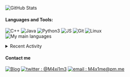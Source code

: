 ![GitHub Stats](https://github-readme-stats.vercel.app/api?username=M4xi1m3&hide_border=true&count_private=true&show_icons=true&theme=dark)

#### Languages and Tools:
![C++](https://img.shields.io/badge/-C++-000000?style=for-the-badge&logo=C%2B%2B&logoColor=blue)
![Java](https://img.shields.io/badge/-Java-000000?style=for-the-badge&logo=Java&logoColor=red)
![Python3](https://img.shields.io/badge/-Py3-000000?style=for-the-badge&logo=Python&logoColor=cyan)
![JS](https://img.shields.io/badge/-JS-000000?style=for-the-badge&logo=JavaScript&logoColor=yellow)
![Git](https://img.shields.io/badge/-Git-000000?style=for-the-badge&logo=Git&logoColor=red)
![Linux](https://img.shields.io/badge/-Linux-000000?style=for-the-badge&logo=Linux&logoColor=white)<br/>
![My main languages](https://github-readme-stats.vercel.app/api/top-langs/?username=M4xi1m3&hide_border=true&hide=stars&theme=dark&show_icons=true&layout=compact)

<details>
  <summary>Recent Activity</summary>

#### Latest Blog Posts
<!-- BLOG-POST-LIST:START -->
- [How Windows almost drove me crazy.](https://m4xi1m3.github.io//Windows-rant/)
- [Micmost: how a .git folder can get your consumers’ data leaked.](https://m4xi1m3.github.io//Micmost-git-leak/)
- [Numworks modding - Part 2 : N0100++](https://m4xi1m3.github.io//Numworks-mod-p2/)
- [Creating a 3D Numworks simulator](https://m4xi1m3.github.io//Numworks-3D-Simulator/)
- [Numworks modding - Part 1 : openning the beasts.](https://m4xi1m3.github.io//Numworks-mod-p1/)
<!-- BLOG-POST-LIST:END -->

[more blog posts...][website]

#### Recent GitHub Activity
<!--START_SECTION:activity-->
1. 🎉 Merged PR [#469](https://github.com/Omega-Numworks/Omega/pull/469) in [Omega-Numworks/Omega](https://github.com/Omega-Numworks/Omega)
2. 🎉 Merged PR [#491](https://github.com/Omega-Numworks/Omega/pull/491) in [Omega-Numworks/Omega](https://github.com/Omega-Numworks/Omega)
3. 🗣 Commented on [#2](https://github.com/CacahueteSansSel/leterminal/issues/2) in [CacahueteSansSel/leterminal](https://github.com/CacahueteSansSel/leterminal)
4. 🗣 Commented on [#3](https://github.com/CacahueteSansSel/leterminal/issues/3) in [CacahueteSansSel/leterminal](https://github.com/CacahueteSansSel/leterminal)
5. 💪 Opened PR [#494](https://github.com/Omega-Numworks/Omega/pull/494) in [Omega-Numworks/Omega](https://github.com/Omega-Numworks/Omega)
<!--END_SECTION:activity-->

</details>

#### Contact me
[![Blog](https://img.shields.io/badge/-Blog-000000?style=for-the-badge&logo=rss&logoColor=red)][website]
[![twitter : @M4xi1m3](https://img.shields.io/badge/-%40M4xi1m3-000000?style=for-the-badge&logo=twitter&logoColor=cyan)][twitter]
[![email : M4x1me@pm.me](https://img.shields.io/badge/-m4x1me%40pm%2Eme-000000?style=for-the-badge&logo=protonmail&logoColor=blueviolet)](mailto:M4x1me@pm.me)

[website]: https://m4xi1m3.github.io/
[twitter]: https://twitter.com/M4xi1m3
